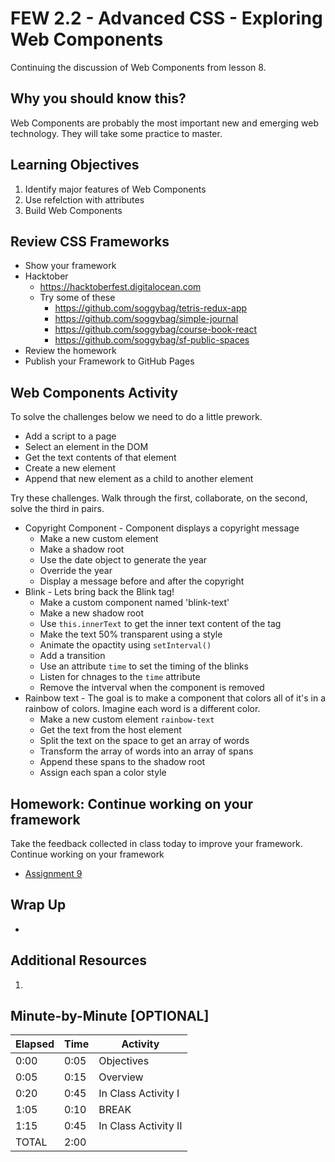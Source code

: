 # FEW 2.2 - Advanced CSS - Exploring Web Components

Continuing the discussion of Web Components from lesson 8. 

## Why you should know this?

Web Components are probably the most important new and emerging web technology. They will take some practice to master.  

## Learning Objectives 

1. Identify major features of Web Components
1. Use refelction with attributes 
1. Build Web Components

## Review CSS Frameworks 

- Show your framework
- Hacktober
  - https://hacktoberfest.digitalocean.com
  - Try some of these 
    - https://github.com/soggybag/tetris-redux-app
    - https://github.com/soggybag/simple-journal
    - https://github.com/soggybag/course-book-react
    - https://github.com/soggybag/sf-public-spaces
- Review the homework
- Publish your Framework to GitHub Pages

## Web Components Activity 

To solve the challenges below we need to do a little prework. 

- Add a script to a page
- Select an element in the DOM
- Get the text contents of that element
- Create a new element
- Append that new element as a child to another element 

Try these challenges. Walk through the first, collaborate, on the second, solve the third in pairs. 

- Copyright Component - Component displays a copyright message
  - Make a new custom element
  - Make a shadow root
  - Use the date object to generate the year
  - Override the year
  - Display a message before and after the copyright
- Blink - Lets bring back the Blink tag!
  - Make a custom component named 'blink-text'
  - Make a new shadow root
  - Use `this.innerText` to get the inner text content of the tag
  - Make the text 50% transparent using a style
  - Animate the opactity using `setInterval()`
  - Add a transition
  - Use an attribute `time` to set the timing of the blinks
  - Listen for chnages to the `time` attribute
  - Remove the intverval when the component is removed
- Rainbow text - The goal is to make a component that colors all of it's in a rainbow of colors. Imagine each word is a different color. 
  - Make a new custom element `rainbow-text`
  - Get the text from the host element
  - Split the text on the space to get an array of words
  - Transform the array of words into an array of spans
  - Append these spans to the shadow root
  - Assign each span a color style 

## Homework: Continue working on your framework

Take the feedback collected in class today to improve your framework. Continue working on your framework

- [Assignment 9](../Assignments/assignment-09.md)

## Wrap Up

- 

## Additional Resources

1. 

## Minute-by-Minute [OPTIONAL]

| **Elapsed** | **Time**  | **Activity**              |
| ----------- | --------- | ------------------------- |
| 0:00        | 0:05      | Objectives                |
| 0:05        | 0:15      | Overview                  |
| 0:20        | 0:45      | In Class Activity I       |
| 1:05        | 0:10      | BREAK                     |
| 1:15        | 0:45      | In Class Activity II      |
| TOTAL       | 2:00      |                           |
